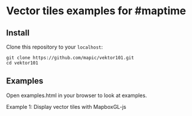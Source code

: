 # Vector tiles examples for #maptime

## Install
Clone this repository to your `localhost`:
```
git clone https://github.com/mapic/vektor101.git
cd vektor101
```


## Examples
Open examples.html in your browser to look at examples.


Example 1: Display vector tiles with MapboxGL-js
